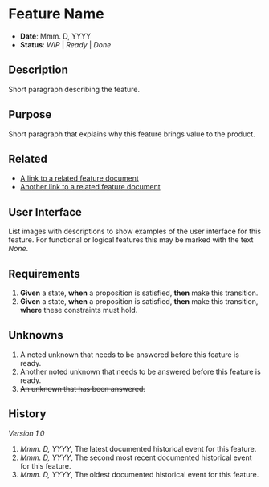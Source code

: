 # Feature Name

- **Date**: Mmm. D, YYYY
- **Status**: *WIP* | *Ready* | *Done*

## Description

Short paragraph describing the feature.

## Purpose

Short paragraph that explains why this feature brings value to the product.

## Related

- [A link to a related feature document](http://example.com)
- [Another link to a related feature document](http://example.com)

## User Interface

List images with descriptions to show examples of the user interface for this feature. For functional or logical features this may be marked with the text *None*.

## Requirements

1. **Given** a state, **when** a proposition is satisfied, **then** make this transition.
2. **Given** a state, **when** a proposition is satisfied, **then** make this transition, **where** these constraints must hold.

## Unknowns

1. A noted unknown that needs to be answered before this feature is ready.
2. Another noted unknown that needs to be answered before this feature is ready.
3. ~~An unknown that has been answered.~~

## History

*Version 1.0*

1. *Mmm. D, YYYY*, The latest documented historical event for this feature.
2. *Mmm. D, YYYY*, The second most recent documented historical event for this feature.
3. *Mmm. D, YYYY*, The oldest documented historical event for this feature.

